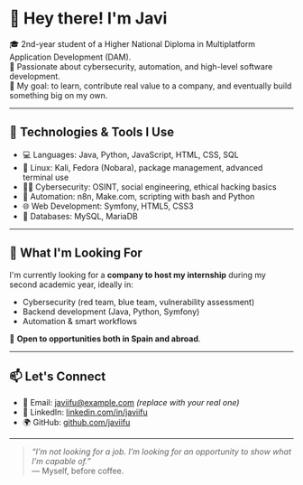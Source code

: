 # 👋 Hey there! I'm Javi

🎓 2nd-year student of a Higher National Diploma in Multiplatform Application Development (DAM).  
🔐 Passionate about cybersecurity, automation, and high-level software development.  
🚀 My goal: to learn, contribute real value to a company, and eventually build something big on my own.  

---

## 🧠 Technologies & Tools I Use

- 💻 Languages: Java, Python, JavaScript, HTML, CSS, SQL
- 🐧 Linux: Kali, Fedora (Nobara), package management, advanced terminal use
- 🕵️‍♂️ Cybersecurity: OSINT, social engineering, ethical hacking basics
- 🔧 Automation: n8n, Make.com, scripting with bash and Python
- 🌐 Web Development: Symfony, HTML5, CSS3
- 💾 Databases: MySQL, MariaDB

---

## 💼 What I'm Looking For

I'm currently looking for a **company to host my internship** during my second academic year, ideally in:

- Cybersecurity (red team, blue team, vulnerability assessment)
- Backend development (Java, Python, Symfony)
- Automation & smart workflows

🔭 **Open to opportunities both in Spain and abroad**.

---

## 📫 Let's Connect

- 📧 Email: javiifu@example.com *(replace with your real one)*
- 💼 LinkedIn: [linkedin.com/in/javiifu](https://www.linkedin.com/in/javier-beltran-45b45a184) 
- 🌍 GitHub: [github.com/javiifu](https://github.com/javiifu)

---

> *“I’m not looking for a job. I’m looking for an opportunity to show what I’m capable of.”*  
> — Myself, before coffee.

